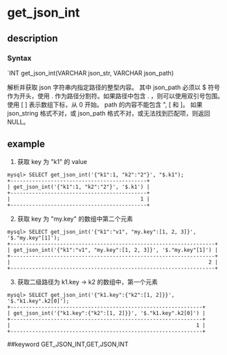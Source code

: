 # get_json_int
## description
### Syntax

`INT get_json_int(VARCHAR json_str, VARCHAR json_path)


解析并获取 json 字符串内指定路径的整型内容。
其中 json_path 必须以 $ 符号作为开头，使用 . 作为路径分割符。如果路径中包含 . ，则可以使用双引号包围。
使用 [ ] 表示数组下标，从 0 开始。
path 的内容不能包含 ", [ 和 ]。
如果 json_string 格式不对，或 json_path 格式不对，或无法找到匹配项，则返回 NULL。

## example

1. 获取 key 为 "k1" 的 value

```
mysql> SELECT get_json_int('{"k1":1, "k2":"2"}', "$.k1");
+--------------------------------------------+
| get_json_int('{"k1":1, "k2":"2"}', '$.k1') |
+--------------------------------------------+
|                                          1 |
+--------------------------------------------+
```

2. 获取 key 为 "my.key" 的数组中第二个元素

```
mysql> SELECT get_json_int('{"k1":"v1", "my.key":[1, 2, 3]}', '$."my.key"[1]');
+------------------------------------------------------------------+
| get_json_int('{"k1":"v1", "my.key":[1, 2, 3]}', '$."my.key"[1]') |
+------------------------------------------------------------------+
|                                                                2 |
+------------------------------------------------------------------+
```

3. 获取二级路径为 k1.key -> k2 的数组中，第一个元素
```
mysql> SELECT get_json_int('{"k1.key":{"k2":[1, 2]}}', '$."k1.key".k2[0]');
+--------------------------------------------------------------+
| get_json_int('{"k1.key":{"k2":[1, 2]}}', '$."k1.key".k2[0]') |
+--------------------------------------------------------------+
|                                                            1 |
+--------------------------------------------------------------+
```
##keyword
GET_JSON_INT,GET,JSON,INT
